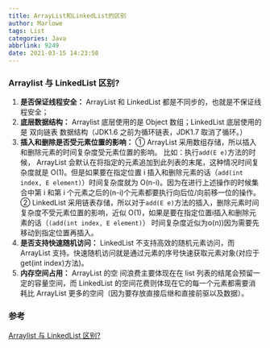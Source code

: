 ```yaml
---
title: ArrayList和LinkedList的区别
author: Marlowe
tags: List
categories: Java
abbrlink: 9249
date: 2021-03-15 14:23:58
---
```

<!--more-->
### Arraylist 与 LinkedList 区别?

1. **是否保证线程安全：** ArrayList 和 LinkedList 都是不同步的，也就是不保证线程安全；
2. **底层数据结构：** Arraylist 底层使用的是 Object 数组；LinkedList 底层使用的是 双向链表 数据结构（JDK1.6 之前为循环链表，JDK1.7 取消了循环。）
3. **插入和删除是否受元素位置的影响：** ① ArrayList 采用数组存储，所以插入和删除元素的时间复杂度受元素位置的影响。 比如：执行`add(E e)`方法的时候， ArrayList 会默认在将指定的元素追加到此列表的末尾，这种情况时间复杂度就是 O(1)。但是如果要在指定位置 i 插入和删除元素的话（`add(int index, E element)`）时间复杂度就为 O(n-i)。因为在进行上述操作的时候集合中第 i 和第 i 个元素之后的(n-i)个元素都要执行向后位/向前移一位的操作。 ② LinkedList 采用链表存储，所以对于`add(E e)`方法的插入，删除元素时间复杂度不受元素位置的影响，近似 O(1)，如果是要在指定位置i插入和删除元素的话（`(add(int index, E element)`） 时间复杂度近似为o(n))因为需要先移动到指定位置再插入。
4. **是否支持快速随机访问：** LinkedList 不支持高效的随机元素访问，而 ArrayList 支持。快速随机访问就是通过元素的序号快速获取元素对象(对应于get(int index)方法)。
5. **内存空间占用：** ArrayList 的空 间浪费主要体现在在 list 列表的结尾会预留一定的容量空间，而 LinkedList 的空间花费则体现在它的每一个元素都需要消耗比 ArrayList 更多的空间（因为要存放直接后继和直接前驱以及数据）。

### 参考
[Arraylist 与 LinkedList 区别?](https://snailclimb.gitee.io/javaguide/#/docs/java/collection/ArrayList%E6%BA%90%E7%A0%81+%E6%89%A9%E5%AE%B9%E6%9C%BA%E5%88%B6%E5%88%86%E6%9E%90)